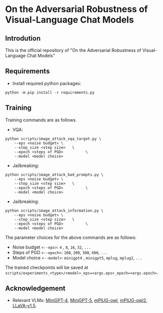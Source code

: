 # On the Adversarial Robustness of Visual-Language Chat Models

## Introdution

This is the official repository
of "On the Adversarial Robustness of Visual-Language Chat Models"

## Requirements

- Install required python packages:
```shell
python -m pip install -r requirements.py
```

## Training
Training commands are as follows.

* VQA:
```shell
python scripts/image_attack_vqa_target.py \
    --eps <noise budget> \
    --step_size <step size>   \
    --epoch <steps of PGD>          \
    --model <model choice>
```

* Jailbreaking:
```shell
python scripts/image_attack_bad_prompts.py \
    --eps <noise budget> \
    --step_size <step size>   \
    --epoch <steps of PGD>          \
    --model <model choice>
```

* Jailbreaking:
```shell
python scripts/image_attack_information.py \
    --eps <noise budget> \
    --step_size <step size>   \
    --epoch <steps of PGD>          \
    --model <model choice>
```

The parameter choices for the above commands are as follows:
- Noise budget `<--eps>`: `4` , `8`, `16`, `32`, `...`
- Steps of PGD `<--epoch>`: `100`, `200`, `300`, `400`, `...`
- Model choice `<--model>`: `minigpt4` , `minigpt5`, `mplug`, `mplug2`, `...`

The trained checkpoints will be saved at `scripts/experiments_<type>/<model>_eps=<args.eps>_epoch=<args.epoch>`.


## Acknowledgement
- Relevant VLMs:
  [MiniGPT-4](https://github.com/Vision-CAIR/MiniGPT-4),
  [MiniGPT-5](https://github.com/eric-ai-lab/MiniGPT-5),
  [mPlUG-owl](https://github.com/X-PLUG/mPLUG-Owl),
  [mPlUG-owl2](https://github.com/X-PLUG/mPLUG-Owl),
  [LLaVA-v1.5](https://github.com/haotian-liu/LLaVA).